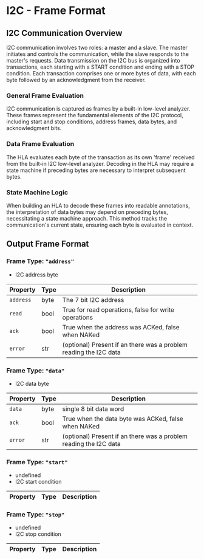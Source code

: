 # I2C - Frame Format

## I2C Communication Overview
I2C communication involves two roles: a master and a slave. The master initiates and controls the communication, while the slave responds to the master's requests. Data transmission on the I2C bus is organized into transactions, each starting with a START condition and ending with a STOP condition. Each transaction comprises one or more bytes of data, with each byte followed by an acknowledgment from the receiver.

### General Frame Evaluation
I2C communication is captured as frames by a built-in low-level analyzer. These frames represent the fundamental elements of the I2C protocol, including start and stop conditions, address frames, data bytes, and acknowledgment bits.

### Data Frame Evaluation
The HLA evaluates each byte of the transaction as its own 'frame' received from the built-in I2C low-level analyzer. Decoding in the HLA may require a state machine if preceding bytes are necessary to interpret subsequent bytes.

### State Machine Logic
When building an HLA to decode these frames into readable annotations, the interpretation of data bytes may depend on preceding bytes, necessitating a state machine approach. This method tracks the communication's current state, ensuring each byte is evaluated in context.

## Output Frame Format

### Frame Type: `"address"`

* I2C address byte

| Property  | Type  | Description                                                       |
| --------- | ----- | ----------------------------------------------------------------- |
| `address` | byte  | The 7 bit I2C address                                             |
| `read`    | bool  | True for read operations, false for write operations              |
| `ack`     | bool  | True when the address was ACKed, false when NAKed                 |
| `error`   | str   | (optional) Present if an there was a problem reading the I2C data |

### Frame Type: `"data"`

* I2C data byte

| Property | Type  | Description                                                       |
| -------- | ----- | ----------------------------------------------------------------- |
| `data`   | byte | single 8 bit data word                                             |
| `ack`    | bool  | True when the data byte was ACKed, false when NAKed               |
| `error`  | str   | (optional) Present if an there was a problem reading the I2C data |

### Frame Type: `"start"`

* undefined
* I2C start condition

| Property | Type | Description |
| -------- | ---- | ----------- |

### Frame Type: `"stop"`

* undefined
* I2C stop condition

| Property | Type | Description |
| -------- | ---- | ----------- |
